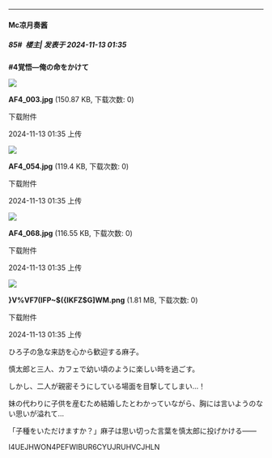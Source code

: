 ﻿
*****

####  Mc凉月奏酱  
##### 85#         楼主| 发表于 2024-11-13 01:35

<strong>

#4覚悟―俺の命をかけて</strong>

<img src="https://img.saraba1st.com/forum/202411/13/013520wuqzq1sn8nni8ayn.jpg" referrerpolicy="no-referrer">

<strong>AF4_003.jpg</strong> (150.87 KB, 下载次数: 0)

下载附件

2024-11-13 01:35 上传

<img src="https://img.saraba1st.com/forum/202411/13/013521d15ob3b5jv0vqp0b.jpg" referrerpolicy="no-referrer">

<strong>AF4_054.jpg</strong> (119.4 KB, 下载次数: 0)

下载附件

2024-11-13 01:35 上传

<img src="https://img.saraba1st.com/forum/202411/13/013521f7v7zljadpv0rps7.jpg" referrerpolicy="no-referrer">

<strong>AF4_068.jpg</strong> (116.55 KB, 下载次数: 0)

下载附件

2024-11-13 01:35 上传

<img src="https://img.saraba1st.com/forum/202411/13/013522roqlwenwno29exen.png" referrerpolicy="no-referrer">

<strong>}V%VF7(IFP~$({IKFZ$G]WM.png</strong> (1.81 MB, 下载次数: 0)

下载附件

2024-11-13 01:35 上传

ひろ子の急な来訪を心から歓迎する麻子。

慎太郎と三人、カフェで幼い頃のように楽しい時を過ごす。

しかし、二人が親密そうにしている場面を目撃してしまい…！

妹の代わりに子供を産むため結婚したとわかっていながら、胸には言いようのない思いが溢れて…

「子種をいただけますか？」麻子は思い切った言葉を慎太郎に投げかける――

I4UEJHWON4PEFWIBUR6CYUJRUHVCJHLN

